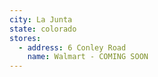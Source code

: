 ```yaml
---
city: La Junta
state: colorado
stores:
  - address: 6 Conley Road
    name: Walmart - COMING SOON
---
```

